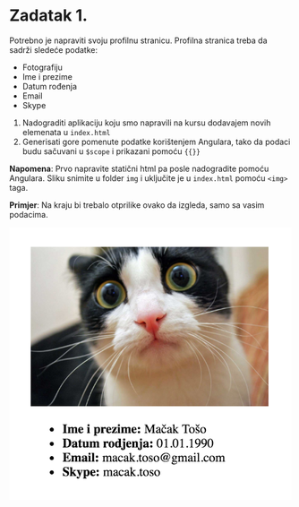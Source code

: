 # Zadatak 1.

Potrebno je napraviti svoju profilnu stranicu.
Profilna stranica treba da sadrži sledeće podatke:

  * Fotografiju
  * Ime i prezime
  * Datum rođenja
  * Email
  * Skype

1. Nadograditi aplikaciju koju smo napravili na kursu dodavajem novih elemenata u `index.html`
2. Generisati gore pomenute podatke korištenjem Angulara, tako da podaci budu sačuvani u `$scope` i prikazani pomoću `{{}}`

__Napomena__: Prvo napravite statični html pa posle nadogradite pomoću Angulara. Sliku snimite u folder `img` i uključite je u `index.html` pomoću `<img>` taga.

__Primjer__: Na kraju bi trebalo otprilike ovako da izgleda, samo sa vasim podacima.

![Primjer zadatka](assignment-screenshot.png)
